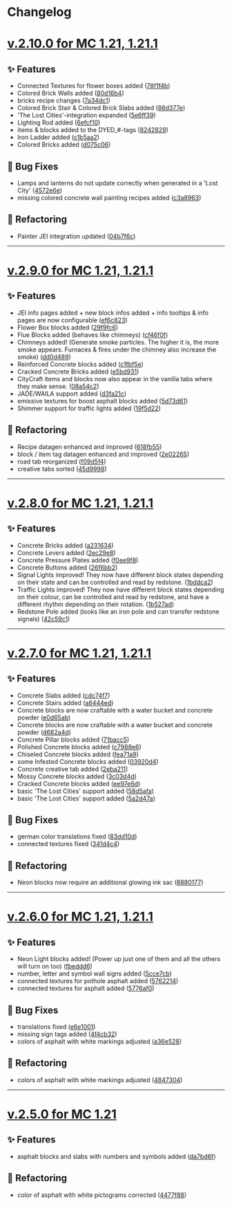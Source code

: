# Changelog

# [v.2.10.0 for MC 1.21, 1.21.1](https://github.com/XxRexRaptorxX/CityCraft/compare/v.2.10.0-dev1...v.2.10.0-dev20)

## ✨ Features

- Connected Textures for flower boxes added ([78f1f4b](https://github.com/XxRexRaptorxX/CityCraft/commit/78f1f4b29599b6b9d2caa32b991897caa2199447))
- Colored Brick Walls added ([80d16b4](https://github.com/XxRexRaptorxX/CityCraft/commit/80d16b49d6f12542b90b30d342024a7d92b8dd41))
- bricks recipe changes ([7a34dc1](https://github.com/XxRexRaptorxX/CityCraft/commit/7a34dc1b3c565e2d0d12ebfdd6100604ca3fb284))
- Colored Brick Stair & Colored Brick Slabs added ([88d377e](https://github.com/XxRexRaptorxX/CityCraft/commit/88d377e695435ac9cbcf467529d70bc265463f93))
- 'The Lost Cities'-integration expanded ([5e6ff39](https://github.com/XxRexRaptorxX/CityCraft/commit/5e6ff39e3e1fb82338bde50e53b71e85c30a3670))
- Lighting Rod added ([6efcf10](https://github.com/XxRexRaptorxX/CityCraft/commit/6efcf10bde281c242cea12faa820cded5090e5de))
- items & blocks added to the DYED_#-tags ([8242829](https://github.com/XxRexRaptorxX/CityCraft/commit/8242829a6e85a4a9eb19fcf795246000d16f0f54))
- Iron Ladder added ([c1b5aa2](https://github.com/XxRexRaptorxX/CityCraft/commit/c1b5aa2b114af27e7778f48266c028cf6acdec96))
- Colored Bricks added ([d075c06](https://github.com/XxRexRaptorxX/CityCraft/commit/d075c065ba7c62bc6b796e8efbb144243400834f))

## 🔧 Bug Fixes

- Lamps and lanterns do not update correctly when generated in a 'Lost City' ([4572e6e](https://github.com/XxRexRaptorxX/CityCraft/commit/4572e6ecf0d461da9346f2619f3b165d46f43b5e))
- missing colored concrete wall painting recipes added ([c3a8963](https://github.com/XxRexRaptorxX/CityCraft/commit/c3a8963a36451d1aeb229a07772599b10c09892a))

## 🔨 Refactoring

- Painter JEI integration updated ([04b7f6c](https://github.com/XxRexRaptorxX/CityCraft/commit/04b7f6c20bca67117a2aca6f20ddc7d0be11e016))
---

# [v.2.9.0 for MC 1.21, 1.21.1](https://github.com/XxRexRaptorxX/CityCraft/compare/v.2.9.0-dev1...v.2.9.0-dev24)

## ✨ Features

- JEI info pages added + new block infos added + info tooltips & info pages are now configurable ([ef6c823](https://github.com/XxRexRaptorxX/CityCraft/commit/ef6c8236315008af97eb4ae4494e7f7a23a17af1))
- Flower Box blocks added ([29f9fc6](https://github.com/XxRexRaptorxX/CityCraft/commit/29f9fc6ed10b46f9ec214fc84af032476c6663ac))
- Flue Blocks added (behaves like chimneys) ([cf46f0f](https://github.com/XxRexRaptorxX/CityCraft/commit/cf46f0f1184c86204d07ad69bbc315cbfacb8a26))
- Chimneys added! (Generate smoke particles. The higher it is, the more smoke appears. Furnaces & fires under the chimney also increase the smoke) ([dd0d489](https://github.com/XxRexRaptorxX/CityCraft/commit/dd0d489d8c2088cb8e58542dcc36802b433ebc57))
- Reinforced Concrete blocks added ([c1fbf5e](https://github.com/XxRexRaptorxX/CityCraft/commit/c1fbf5eaba7c410250fe06d5e5d2ce27900db9e5))
- Cracked Concrete Bricks added ([e5bd931](https://github.com/XxRexRaptorxX/CityCraft/commit/e5bd931ff999b2650d1adf30c705f4b4364a6194))
- CityCraft items and blocks now also appear in the vanilla tabs where they make sense. ([08a54c2](https://github.com/XxRexRaptorxX/CityCraft/commit/08a54c2106019b2f07d97b471d6bc21b8b4c7ae1))
- JADE/WAILA support added ([d3fa21c](https://github.com/XxRexRaptorxX/CityCraft/commit/d3fa21cea02ddb4a95bfb52dc0a9bbeb7f27ffe4))
- emissive textures for boost asphalt blocks added ([5d73d61](https://github.com/XxRexRaptorxX/CityCraft/commit/5d73d61fcf5a764ff4ca02dca2aaecbb756cc38d))
- Shimmer support for traffic lights added ([19f5d22](https://github.com/XxRexRaptorxX/CityCraft/commit/19f5d22d3d7cbb34d42e74a5fcaaea58e2924142))

## 🔨 Refactoring

- Recipe datagen enhanced and improved ([618fb55](https://github.com/XxRexRaptorxX/CityCraft/commit/618fb5532478814e9db8d486962b3c7327f872eb))
- block / item tag datagen enhanced and improved ([2e02265](https://github.com/XxRexRaptorxX/CityCraft/commit/2e02265af4dc01646925081000a76a0e5bd49f25))
- road tab reorganized ([f09d5f4](https://github.com/XxRexRaptorxX/CityCraft/commit/f09d5f428c3a0eec1664895b5dbc5baf0e045ed0))
- creative tabs sorted ([45d9998](https://github.com/XxRexRaptorxX/CityCraft/commit/45d99985e9cd3867d37960fbd7b7769576999535))
---

# [v.2.8.0 for MC 1.21, 1.21.1](https://github.com/XxRexRaptorxX/CityCraft/compare/v.2.8.0-dev1...v.2.8.0-dev13)

## ✨ Features

- Concrete Bricks added ([a231634](https://github.com/XxRexRaptorxX/CityCraft/commit/a23163476f5727b8cdceb330901e455f018c0a7c))
- Concrete Levers added ([2ec29e8](https://github.com/XxRexRaptorxX/CityCraft/commit/2ec29e878d6a52196b6d411dbd3ee2240b33439e))
- Concrete Pressure Plates added ([f0ee9f8](https://github.com/XxRexRaptorxX/CityCraft/commit/f0ee9f8f8bfa47e3e0e1260a727d1f42df540b66))
- Concrete Buttons added ([26f6bb2](https://github.com/XxRexRaptorxX/CityCraft/commit/26f6bb22dc84ee1fa99e7f02b704ed589ec00993))
- Signal Lights improved! They now have different block states depending on their state and can be controlled and read by redstone. ([1bddca2](https://github.com/XxRexRaptorxX/CityCraft/commit/1bddca234f0ba1c6bbae17ce992d7ac4d8afb0d9))
- Traffic Lights improved! They now have different block states depending on their colour, can be controlled and read by redstone, and have a different rhythm depending on their rotation. ([1b527ad](https://github.com/XxRexRaptorxX/CityCraft/commit/1b527adc2c92d3a15a52c0b53ada6c3be80aa2d2))
- Redstone Pole added (looks like an iron pole and can transfer redstone signals) ([42c59c1](https://github.com/XxRexRaptorxX/CityCraft/commit/42c59c1e9fc9bc0d260161616b80b51ff8789e63))
---

# [v.2.7.0 for MC 1.21, 1.21.1](https://github.com/XxRexRaptorxX/CityCraft/compare/v.2.7.0-dev1...v.2.7.0-dev21)

## ✨ Features

- Concrete Slabs added ([cdc74f7](https://github.com/XxRexRaptorxX/CityCraft/commit/cdc74f7806eee83ca0ba9d5bd8fb019cdf956ce0))
- Concrete Stairs added ([a8444ed](https://github.com/XxRexRaptorxX/CityCraft/commit/a8444ed4b6a43279f2d0f5716222ceb67403e178))
- Concrete blocks are now craftable with a water bucket and concrete powder ([e0d65ab](https://github.com/XxRexRaptorxX/CityCraft/commit/e0d65abc4dd504d4d1dbe011eb8090de62e9d85f))
- Concrete blocks are now craftable with a water bucket and concrete powder ([d682a4d](https://github.com/XxRexRaptorxX/CityCraft/commit/d682a4d977521dbda278b430c78fa4bf6a3740ff))
- Concrete Pillar blocks added ([71bacc5](https://github.com/XxRexRaptorxX/CityCraft/commit/71bacc5b3d04804fe44392463cc501ec445e9a78))
- Polished Concrete blocks added ([c7988e6](https://github.com/XxRexRaptorxX/CityCraft/commit/c7988e6522fd4f508f339f0e542e49c739d7a556))
- Chiseled Concrete blocks added ([fea71a9](https://github.com/XxRexRaptorxX/CityCraft/commit/fea71a98313d3df594de727983219d9c8ff2ae56))
- some Infested Concrete blocks added ([03920d4](https://github.com/XxRexRaptorxX/CityCraft/commit/03920d4737dbda9ce9e92c9dd841c6b1af7c4978))
- Concrete creative tab added ([2eba211](https://github.com/XxRexRaptorxX/CityCraft/commit/2eba2118e2a70046bb2352b99abe362a3e1ca061))
- Mossy Concrete blocks added ([3c03d4d](https://github.com/XxRexRaptorxX/CityCraft/commit/3c03d4d12203df3c43979735f56c679b8b7a0641))
- Cracked Concrete blocks added ([ee97e6d](https://github.com/XxRexRaptorxX/CityCraft/commit/ee97e6dac110c0b743173570dd6f7a80913c31fc))
- basic 'The Lost Cities' support added ([58d5afa](https://github.com/XxRexRaptorxX/CityCraft/commit/58d5afaac29480263c5834773c4c6dd546fd6e10))
- basic 'The Lost Cities' support added ([5a2d47a](https://github.com/XxRexRaptorxX/CityCraft/commit/5a2d47a8e7e6097a8673651252bda9ef68f15a06))

## 🔧 Bug Fixes

- german color translations fixed ([83dd10d](https://github.com/XxRexRaptorxX/CityCraft/commit/83dd10d6606fbe1bc27c7c0076c92db06552f28c))
- connected textures fixed ([341d4c4](https://github.com/XxRexRaptorxX/CityCraft/commit/341d4c40f639adb0154925b613f7797fcf9d09ac))

## 🔨 Refactoring

- Neon blocks now require an additional glowing ink sac ([8880177](https://github.com/XxRexRaptorxX/CityCraft/commit/888017750c300dbdb3f9cdc64be90c54413d44c3))
---

# [v.2.6.0 for MC 1.21, 1.21.1](https://github.com/XxRexRaptorxX/CityCraft/compare/v.2.6.0-dev1...v.2.6.0-dev14)

## ✨ Features

- Neon Light blocks added! (Power up just one of them and all the others will turn on too) ([fbeddd6](https://github.com/XxRexRaptorxX/CityCraft/commit/fbeddd6ca016d4cba7af615b24efa41da54a0bd6))
- number, letter and symbol wall signs added ([5cce7cb](https://github.com/XxRexRaptorxX/CityCraft/commit/5cce7cb32b57dab743363aca9ad6baf503d5f5d6))
- connected textures for pothole asphalt added ([5762214](https://github.com/XxRexRaptorxX/CityCraft/commit/5762214bdaf7cf599b2a7595a3d1131b3e2f842d))
- connected textures for asphalt added ([5776af0](https://github.com/XxRexRaptorxX/CityCraft/commit/5776af0f29f1bc3ba7266b443aca0a839530cd90))

## 🔧 Bug Fixes

- translations fixed ([e6e1001](https://github.com/XxRexRaptorxX/CityCraft/commit/e6e100143348117309d0588f9ded28bad77ee501))
- missing sign tags added ([4f4cb32](https://github.com/XxRexRaptorxX/CityCraft/commit/4f4cb329c9728d08f30f3be8a17a3065591c776c))
- colors of asphalt with white markings adjusted ([a36e528](https://github.com/XxRexRaptorxX/CityCraft/commit/a36e528876273295594ef3d0e924eb3a78f75821))

## 🔨 Refactoring

- colors of asphalt with white markings adjusted ([4847304](https://github.com/XxRexRaptorxX/CityCraft/commit/48473041f911c78815c787cb858501481e72c3f1))

----

# [v.2.5.0 for MC 1.21](https://github.com/XxRexRaptorxX/CityCraft/compare/v.2.5.0-dev1...v.2.5.0-dev7)

## ✨ Features

- asphalt blocks and slabs with numbers and symbols added ([da7bd6f](https://github.com/XxRexRaptorxX/CityCraft/commit/da7bd6f4db745d4c574c06a8bed66a84bef00cd9))

## 🔨 Refactoring

- color of asphalt with white pictograms corrected ([4477f88](https://github.com/XxRexRaptorxX/CityCraft/commit/4477f887bdbd9174dde8a5da1f123b286f1945ae))
